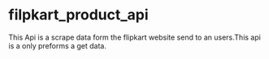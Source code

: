 # filpkart_product_api
This Api is a scrape data form the flipkart website send to an users.This api is a only preforms a get data.
